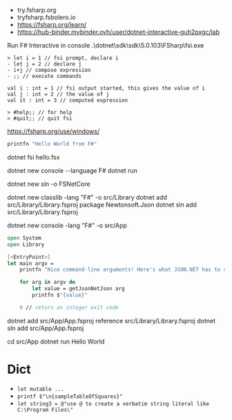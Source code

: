 

- try.fsharp.org
- tryfsharp.fsbolero.io
- https://fsharp.org/learn/
- https://hub-binder.mybinder.ovh/user/dotnet-interactive-guh2pxgc/lab

Run F# Interactive in console
	.\dotnet\sdk\sdk\5.0.103\FSharp\fsi.exe
```
> let i = 1 // fsi prompt, declare i
- let j = 2 // declare j
- i+j // compose expression
- ;; // execute commands

val i : int = 1 // fsi output started, this gives the value of i
val j : int = 2 // the value of j
val it : int = 3 // computed expression

> #help;; // for help
> #quit;; // quit fsi
```

https://fsharp.org/use/windows/

```hello.fsx
printfn "Hello World from F#"
```
dotnet fsi hello.fsx

dotnet new console --language F#
dotnet run




dotnet new sln -o FSNetCore

dotnet new classlib -lang "F#" -o src/Library
dotnet add src/Library/Library.fsproj package Newtonsoft.Json
dotnet sln add src/Library/Library.fsproj

dotnet new console -lang "F#" -o src/App
```Program.fs
open System
open Library

[<EntryPoint>]
let main argv =
    printfn "Nice command-line arguments! Here's what JSON.NET has to say about them:"

    for arg in argv do
        let value = getJsonNetJson arg
        printfn $"{value}"

    0 // return an integer exit code
```
dotnet add src/App/App.fsproj reference src/Library/Library.fsproj
dotnet sln add src/App/App.fsproj

cd src/App
dotnet run Hello World




# Dict

- `let mutable ...`
- `printf $"\n{sampleTableOfSquares}"`
- `let string3 = @"use @ to create a verbatim string literal like C:\Program Files\"`
